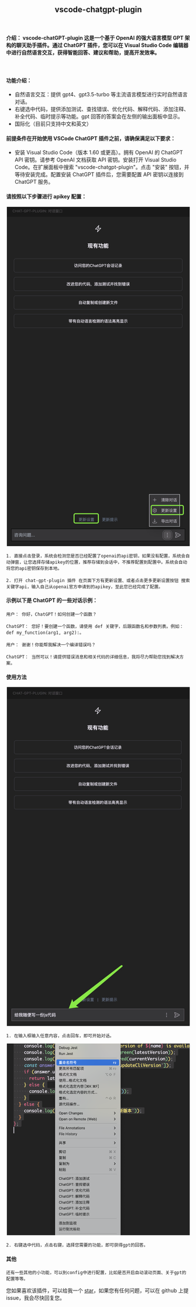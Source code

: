 <h2 align="center">vscode-chatgpt-plugin</h2>
<br/>

#### 介绍： vscode-chatGPT-plugin 这是一个基于 OpenAI 的强大语言模型 GPT 架构的聊天助手插件。通过 ChatGPT 插件，您可以在 Visual Studio Code 编辑器中进行自然语言交互，获得智能回答、建议和帮助，提高开发效率。

<br/>

#### 功能介绍：

- 自然语言交互：提供 gpt4、gpt3.5-turbo 等主流语言模型进行实时自然语言对话。
- 右键选中代码，提供添加测试、查找错误、优化代码、解释代码、添加注释、补全代码、临时提示等功能。gpt 回答的答案会在左侧的输出面板中显示。
- 国际化（目前只支持中文和英文）

#### 前提条件在开始使用 VSCode ChatGPT 插件之前，请确保满足以下要求：

- 安装 Visual Studio Code（版本 1.60 或更高）。拥有 OpenAI 的 ChatGPT API 密钥。请参考 OpenAI 文档获取 API 密钥。安装打开 Visual Studio Code。在扩展面板中搜索 "vscode-chatgpt-plugin"。点击 "安装" 按钮，并等待安装完成。配置安装 ChatGPT 插件后，您需要配置 API 密钥以连接到 ChatGPT 服务。

#### 请按照以下步骤进行 apikey 配置：

<center><img src="./imgs/setting.jpg" width="500" /></center>

    1. 直接点击登录，系统会检测您是否已经配置了openai的api密钥，如果没有配置，系统会自动弹窗，让您选择存储apikey的位置，推荐存储到会话中，不推荐配置到配置中。系统会自动将您的api密钥保存到本地。

    2. 打开 chat-gpt-plugin 插件 在页面下方有更新设置、或者点击更多更新设置按钮 搜索关键字api，输入自己从openai官方申请到的apikey，至此您已经完成了配置。

#### 示例以下是 ChatGPT 的一些对话示例：

    用户： 你好，ChatGPT！如何创建一个函数？

    ChatGPT： 您好！要创建一个函数，请使用 def 关键字，后跟函数名和参数列表。例如：def my_function(arg1, arg2):。

    用户： 谢谢！你能帮我解决一个编译错误吗？

    ChatGPT： 当然可以！请提供错误消息和相关代码的详细信息，我将尽力帮助您找到解决方案。

#### 使用方法

<center><img src="./imgs/any-question.jpg" width="500"></center>

    1. 在输入框输入任意内容，点击回车，即可开始对话。

<center><img src="./imgs/right-menu.png" width="500"></center>

    2. 右键选中代码，点击右键，选择您需要的功能，即可获得gpt的回答。

#### 其他

    还有一些其他的小功能，可以到config中进行配置，比如是否开启自动滚动页面、关于gpt的配置等等。

您如果喜欢该插件，可以给我一个 [star](https://github.com/xcy960815/vscode-chatgpt-plugin)，如果您有任何问题，可以在 github 上提 issue，我会尽快回复您。
